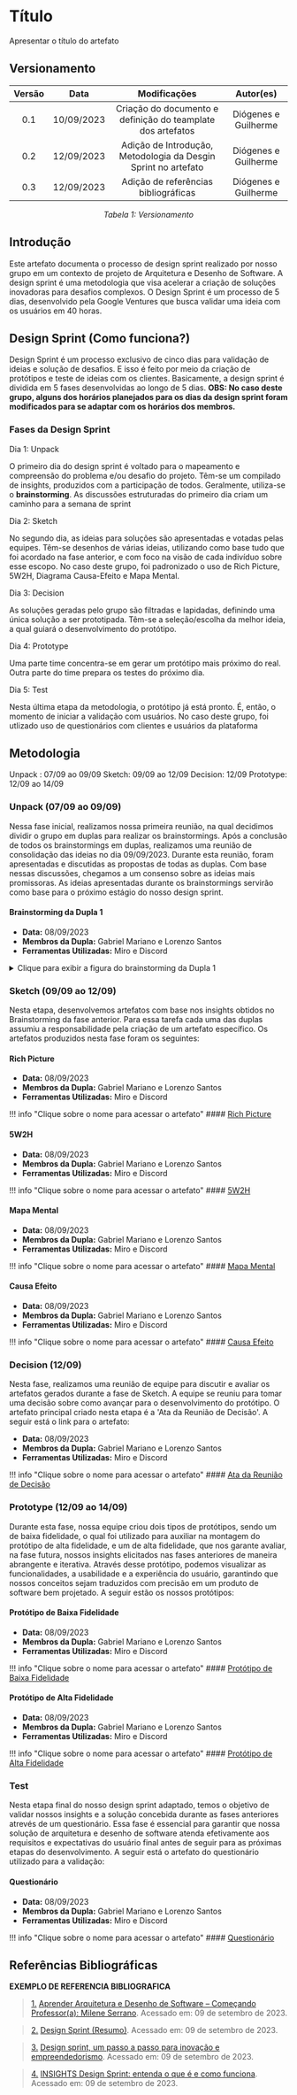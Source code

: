 # Título

Apresentar o título do artefato

## Versionamento
<center>

| **Versão** | **Data** | **Modificações** | **Autor(es)** |
| :--: | :--: | :--: | :--: |
| 0.1 | 10/09/2023 | Criação do documento e definição do teamplate dos artefatos | Diógenes e Guilherme |
| 0.2 | 12/09/2023 | Adição de Introdução, Metodologia da Desgin Sprint no artefato | Diógenes e Guilherme |
| 0.3 | 12/09/2023 | Adição de referências bibliográficas | Diógenes e Guilherme |

*Tabela 1: Versionamento*

</center>


## Introdução

Este artefato documenta o processo de design sprint realizado por nosso grupo em um contexto de projeto de Arquitetura e Desenho de Software. A design sprint é uma metodologia que visa acelerar a criação de soluções inovadoras para desafios complexos. O Design Sprint é um processo de 5 dias, desenvolvido pela Google Ventures que busca validar uma ideia com os usuários em 40 horas.

## Design Sprint (Como funciona?)

Design Sprint é um processo exclusivo de cinco dias para validação de ideias e solução de desafios. E isso é feito por meio da criação de protótipos e teste de ideias com os clientes. Basicamente, a design sprint é dividida em 5 fases desenvolvidas ao longo de 5 dias. **OBS: No caso deste grupo, alguns dos horários planejados para os dias da design sprint foram modificados para se adaptar com os horários dos membros.**

### Fases da Design Sprint

Dia 1: Unpack

O primeiro dia do design sprint é voltado para o mapeamento e compreensão do problema e/ou desafio do projeto. Têm-se um compilado de insights, produzidos com a participação de todos. Geralmente, utiliza-se o **brainstorming**. As discussões estruturadas do primeiro dia criam um caminho para a semana de sprint

Dia 2: Sketch

No segundo dia, as ideias para soluções são apresentadas e votadas pelas equipes. Têm-se desenhos de várias ideias, utilizando como base tudo que foi acordado
na fase anterior, e com foco na visão de cada indivíduo sobre esse escopo. No caso deste grupo, foi padronizado o uso de Rich Picture, 5W2H, Diagrama Causa-Efeito e Mapa Mental.

Dia 3: Decision

As soluções geradas pelo grupo são filtradas e lapidadas, definindo uma única solução a ser prototipada. Têm-se a seleção/escolha da melhor ideia, a qual guiará o desenvolvimento do protótipo.

Dia 4: Prototype

Uma parte time concentra-se em gerar um protótipo mais próximo do real. Outra parte do time prepara os testes do próximo dia.

Dia 5: Test

Nesta última etapa da metodologia, o protótipo já está pronto. É, então, o momento de iniciar a validação com usuários. No caso deste grupo, foi utlizado uso de questionários com clientes e usuários da plataforma

## Metodologia

Unpack : 07/09 ao 09/09
Sketch: 09/09 ao 12/09
Decision: 12/09
Prototype: 12/09 ao 14/09

### Unpack (07/09 ao 09/09)
Nessa fase inicial, realizamos nossa primeira reunião, na qual decidimos dividir o grupo em duplas para realizar os brainstormings.
Após a conclusão de todos os brainstormings em duplas, realizamos uma reunião de consolidação das ideias no dia 09/09/2023. Durante esta reunião, foram apresentadas e discutidas as propostas de todas as duplas. Com base nessas discussões, chegamos a um consenso sobre as ideias mais promissoras. As ideias apresentadas durante os brainstormings servirão como base para o próximo estágio do nosso design sprint.

#### Brainstorming da Dupla 1
- **Data:** 08/09/2023
- **Membros da Dupla:** Gabriel Mariano e Lorenzo Santos
- **Ferramentas Utilizadas:** Miro e Discord

<details>
<summary>Clique para exibir a figura do brainstorming da Dupla 1</summary>

![Nome da Imagem](URL_da_Imagem_Dupla_1)

</details>

### Sketch (09/09 ao 12/09)
Nesta etapa, desenvolvemos artefatos com base nos insights obtidos no Brainstorming da fase anterior. Para essa tarefa cada uma das duplas assumiu a responsabilidade pela criação de um artefato específico. Os artefatos produzidos nesta fase foram os seguintes:

#### Rich Picture 
- **Data:** 08/09/2023
- **Membros da Dupla:** Gabriel Mariano e Lorenzo Santos
- **Ferramentas Utilizadas:** Miro e Discord

!!! info "Clique sobre o nome para acessar o artefato"
    #### [Rich Picture](definicao_tema/rich_picture.md)


#### 5W2H
- **Data:** 08/09/2023
- **Membros da Dupla:** Gabriel Mariano e Lorenzo Santos
- **Ferramentas Utilizadas:** Miro e Discord

!!! info "Clique sobre o nome para acessar o artefato"
    #### [5W2H](definicao_tema/rich_picture.md)

#### Mapa Mental
- **Data:** 08/09/2023
- **Membros da Dupla:** Gabriel Mariano e Lorenzo Santos
- **Ferramentas Utilizadas:** Miro e Discord

!!! info "Clique sobre o nome para acessar o artefato"
    #### [Mapa Mental](definicao_tema/rich_picture.md)

#### Causa Efeito
- **Data:** 08/09/2023
- **Membros da Dupla:** Gabriel Mariano e Lorenzo Santos
- **Ferramentas Utilizadas:** Miro e Discord

!!! info "Clique sobre o nome para acessar o artefato"
    #### [Causa Efeito](definicao_tema/rich_picture.md)


### Decision (12/09)
Nesta fase, realizamos uma reunião de equipe para discutir e avaliar os artefatos gerados durante a fase de Sketch. A equipe se reuniu para tomar uma decisão sobre como avançar para o desenvolvimento do protótipo. O artefato principal criado nesta etapa é a 'Ata da Reunião de Decisão'. A seguir está o link para o artefato:

- **Data:** 08/09/2023
- **Membros da Dupla:** Gabriel Mariano e Lorenzo Santos
- **Ferramentas Utilizadas:** Miro e Discord

!!! info "Clique sobre o nome para acessar o artefato"
    #### [Ata da Reunião de Decisão](definicao_tema/rich_picture.md)

### Prototype (12/09 ao 14/09)
Durante esta fase, nossa equipe criou dois tipos de protótipos, sendo um de baixa fidelidade, o qual foi utilizado para auxiliar na montagem do protótipo de alta fidelidade, e um de alta fidelidade, que nos garante avaliar, na fase futura, nossos insights elicitados nas fases anteriores de maneira abrangente e iterativa. Através desse protótipo, podemos visualizar as funcionalidades, a usabilidade e a experiência do usuário, garantindo que nossos conceitos sejam traduzidos com precisão em um produto de software bem projetado. A seguir estão os nossos protótipos:

#### Protótipo de Baixa Fidelidade
- **Data:** 08/09/2023
- **Membros da Dupla:** Gabriel Mariano e Lorenzo Santos
- **Ferramentas Utilizadas:** Miro e Discord

!!! info "Clique sobre o nome para acessar o artefato"
    #### [Protótipo de Baixa Fidelidade](definicao_tema/rich_picture.md)

#### Protótipo de Alta Fidelidade
- **Data:** 08/09/2023
- **Membros da Dupla:** Gabriel Mariano e Lorenzo Santos
- **Ferramentas Utilizadas:** Miro e Discord

!!! info "Clique sobre o nome para acessar o artefato"
    #### [Protótipo de Alta Fidelidade](definicao_tema/rich_picture.md)

### Test
Nesta etapa final do nosso design sprint adaptado, temos o objetivo de validar nossos insights e a solução concebida durante as fases anteriores atrevés de um questionário. Essa fase é essencial para garantir que nossa solução de arquitetura e desenho de software atenda efetivamente aos requisitos e expectativas do usuário final antes de seguir para as próximas etapas do desenvolvimento. A seguir está o artefato do questionário utilizado para a validação:

#### Questionário
- **Data:** 08/09/2023
- **Membros da Dupla:** Gabriel Mariano e Lorenzo Santos
- **Ferramentas Utilizadas:** Miro e Discord

!!! info "Clique sobre o nome para acessar o artefato"
    #### [Questionário](definicao_tema/rich_picture.md)

## Referências Bibliográficas
**EXEMPLO DE REFERENCIA BIBLIOGRAFICA**
> <a id="FTF1Ref" href="#FTF1">1.</a> [Aprender Arquitetura e Desenho de Software – Começando Professor(a): Milene Serrano](https://aprender3.unb.br/course/view.php?id=19535&section=1). Acessado em: 09 de setembro de 2023.

> <a id="FTF1Ref" href="#FTF1">2.</a> [Design Sprint (Resumo)](https://medium.com/gobee/design-sprint-resumo-3a5b634bd311). Acessado em: 09 de setembro de 2023.

> <a id="FTF1Ref" href="#FTF1">3.</a> [Design sprint, um passo a passo para inovação e empreendedorismo](https://www.flowlabdigital.com.br/design-sprint-um-passo-a-passo-para-inovacao-e-empreendedorismo/). Acessado em: 09 de setembro de 2023.

> <a id="FTF1Ref" href="#FTF1">4.</a> [INSIGHTS Design Sprint: entenda o que é e como funciona](https://www.actionlabs.com.br/insights/design-sprint-entenda-o-que-e-e-como-funciona/#:~:text=Como%20funciona%20o%20m%C3%A9todo%20Design,ideias%20em%20uma%20hip%C3%B3tese%20test%C3%A1vel.). Acessado em: 09 de setembro de 2023.